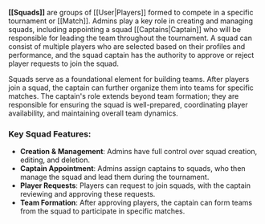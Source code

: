 **[[Squads]]** are groups of [[User|Players]] formed to compete in a specific tournament or [[Match]]. Admins play a key role in creating and managing squads, including appointing a squad [[Captains|Captain]] who will be responsible for leading the team throughout the tournament. A squad can consist of multiple players who are selected based on their profiles and performance, and the squad captain has the authority to approve or reject player requests to join the squad.

Squads serve as a foundational element for building teams. After players join a squad, the captain can further organize them into teams for specific matches. The captain's role extends beyond team formation; they are responsible for ensuring the squad is well-prepared, coordinating player availability, and maintaining overall team dynamics.

### Key Squad Features:

- **Creation & Management**: Admins have full control over squad creation, editing, and deletion.
- **Captain Appointment**: Admins assign captains to squads, who then manage the squad and lead them during the tournament.
- **Player Requests**: Players can request to join squads, with the captain reviewing and approving these requests.
- **Team Formation**: After approving players, the captain can form teams from the squad to participate in specific matches.